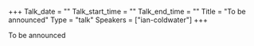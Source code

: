 +++
Talk_date = ""
Talk_start_time = ""
Talk_end_time = ""
Title = "To be announced"
Type = "talk"
Speakers = ["ian-coldwater"]
+++

To be announced
